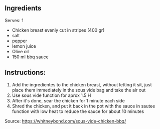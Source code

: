 ## Ingredients

Serves: 1
- Chicken breast evenly cut in stripes (400 gr)
- salt
- pepper
- lemon juice
- Olive oil
- 150 ml bbq sauce



## Instructions:
1. Add the ingredientes to the chicken breast, without letting it sit, just place them immediately in the sous vide bag and take the air out
2. Use sous vide function for aprox 1.5 H
3. After it's done, sear the chicken for 1 minute each side
4. Shred the chicken, and put it back in the pot with the sauce in sautee function with low heat to reduce the sauce for about 10 minutes

Source: https://whitneybond.com/sous-vide-chicken-bbq/




